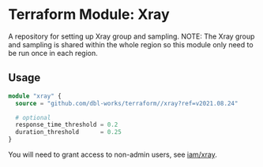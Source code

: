 # Terraform Module: Xray

A repository for setting up Xray group and sampling.
NOTE: The Xray group and sampling is shared within the whole region so this module only need to be run once in each region.

## Usage

```terraform
module "xray" {
  source = "github.com/dbl-works/terraform//xray?ref=v2021.08.24"

  # optional
  response_time_threshold = 0.2
  duration_threshold      = 0.25
}
```

You will need to grant access to non-admin users, see [iam/xray](../iam/iam-xray/README.md).
